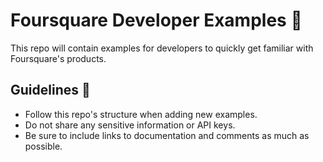 # Foursquare Developer Examples :blue_book:

This repo will contain examples for developers to quickly get familiar with Foursquare's products. 

## Guidelines :memo:
- Follow this repo's structure when adding new examples. 
- Do not share any sensitive information or API keys. 
- Be sure to include links to documentation and comments as much as possible.